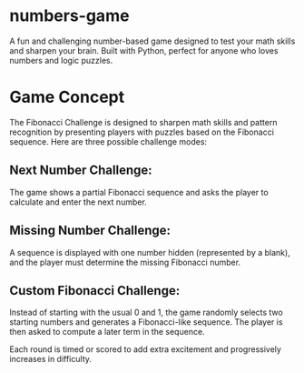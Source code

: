 # numbers-game
A fun and challenging number-based game designed to test your math skills and sharpen your brain. Built with Python, perfect for anyone who loves numbers and logic puzzles.

# Game Concept
The Fibonacci Challenge is designed to sharpen math skills and pattern recognition by presenting players with puzzles based on the Fibonacci sequence. Here are three possible challenge modes:

## Next Number Challenge:
The game shows a partial Fibonacci sequence and asks the player to calculate and enter the next number.

## Missing Number Challenge:
A sequence is displayed with one number hidden (represented by a blank), and the player must determine the missing Fibonacci number.

## Custom Fibonacci Challenge:
Instead of starting with the usual 0 and 1, the game randomly selects two starting numbers and generates a Fibonacci-like sequence. The player is then asked to compute a later term in the sequence.

Each round is timed or scored to add extra excitement and progressively increases in difficulty.

